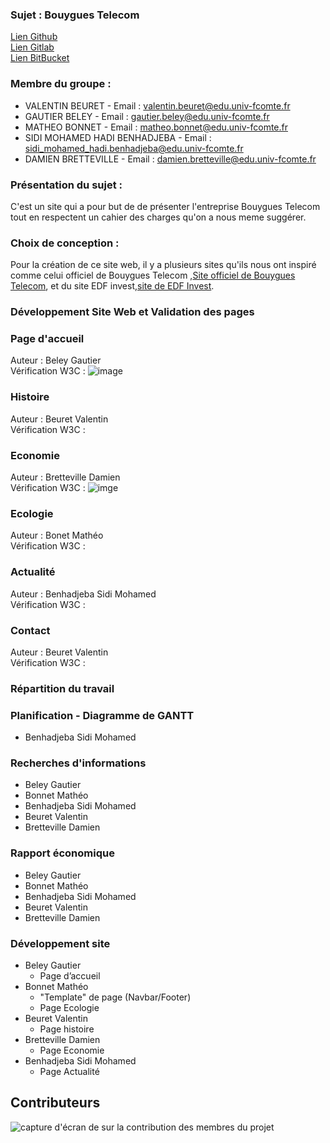 ### Sujet : Bouygues Telecom  
[Lien Github](https://dbretteville.github.io/A1_SAE_Bouygues)  
[Lien Gitlab](https://matheob.gitlab.io/A1_SAE_Bouygues/)  
[Lien BitBucket](https://bitbucket.org/a1_sae_bouygues_telecom/)

### Membre du groupe :
- VALENTIN BEURET - Email : valentin.beuret@edu.univ-fcomte.fr
- GAUTIER BELEY - Email : gautier.beley@edu.univ-fcomte.fr
- MATHEO BONNET - Email : matheo.bonnet@edu.univ-fcomte.fr
- SIDI MOHAMED HADI BENHADJEBA - Email : sidi_mohamed_hadi.benhadjeba@edu.univ-fcomte.fr
- DAMIEN BRETTEVILLE - Email : damien.bretteville@edu.univ-fcomte.fr

### Présentation du sujet :  
C'est un site qui a pour but de de présenter l'entreprise Bouygues Telecom tout en respectent un cahier des charges qu'on a nous meme suggérer.

### Choix de conception :  
Pour la création de ce site web, il y a plusieurs sites qu'ils nous ont inspiré comme celui officiel de Bouygues Telecom ,[Site officiel de Bouygues Telecom](https://www.bouyguestelecom.fr/?utm_medium=sea_c&utm_source=google&utm_campaign=bouygues-m-variantes&utm_term=site%20bouygues%20telecom&gclsrc=aw.ds&gad_source=1&gclid=CjwKCAjw68K4BhAuEiwAylp3kt3aCkKpDOYeGZzhFwz80ZyEf1iArkPgwgG5LULX5eaV2x32tiksKBoCi3gQAvD_BwE), et du site EDF invest,[site de EDF Invest](https://www.edfinvest.fr/). 

### Développement Site Web et Validation des pages

### Page d'accueil 

Auteur : Beley Gautier  
Vérification W3C :
![image](https://github.com/user-attachments/assets/11c3cb04-9602-4c91-9774-a2e79fecd3e6)

### Histoire

Auteur : Beuret Valentin  
Vérification W3C :

### Economie

Auteur : Bretteville Damien  
Vérification W3C :
![imge](https://github.com/user-attachments/assets/2ff8a9c0-7cab-4620-bdf6-f585aa4885ee)



### Ecologie

Auteur : Bonet Mathéo   
Vérification W3C :

### Actualité

Auteur : Benhadjeba Sidi Mohamed  
Vérification W3C :

### Contact

Auteur : Beuret Valentin  
Vérification W3C :

### Répartition du travail

### Planification - Diagramme de GANTT

- Benhadjeba Sidi Mohamed

### Recherches d'informations

- Beley Gautier
- Bonnet Mathéo
- Benhadjeba Sidi Mohamed
- Beuret Valentin
- Bretteville Damien

### Rapport économique

- Beley Gautier
- Bonnet Mathéo
- Benhadjeba Sidi Mohamed
- Beuret Valentin
- Bretteville Damien


### Développement site

- Beley Gautier
  - Page d’accueil
- Bonnet Mathéo 
  - "Template" de page (Navbar/Footer)
  - Page Ecologie 
- Beuret Valentin
  - Page histoire
- Bretteville Damien
  - Page Economie
- Benhadjeba Sidi Mohamed
  - Page Actualité

## Contributeurs

![capture d'écran de sur la contribution des membres du projet](doc/livrable2_contributors.png)
